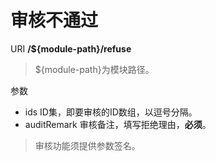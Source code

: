 # 审核不通过

URI **/${module-path}/refuse**

> ${module-path}为模块路径。

参数
- ids ID集，即要审核的ID数组，以逗号分隔。
- auditRemark 审核备注，填写拒绝理由，**必须**。

> 审核功能须提供参数签名。
